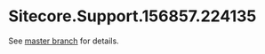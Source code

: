 # Sitecore.Support.156857.224135

See [master branch](https://github.com/sitecoresupport/Sitecore.Support.156857.224135) for details.